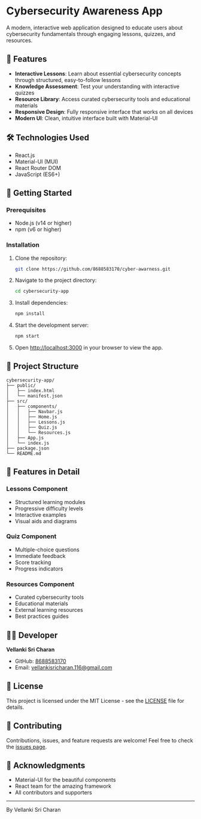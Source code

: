 # Cybersecurity Awareness App

A modern, interactive web application designed to educate users about cybersecurity fundamentals through engaging lessons, quizzes, and resources.

## 🌟 Features

- **Interactive Lessons**: Learn about essential cybersecurity concepts through structured, easy-to-follow lessons
- **Knowledge Assessment**: Test your understanding with interactive quizzes
- **Resource Library**: Access curated cybersecurity tools and educational materials
- **Responsive Design**: Fully responsive interface that works on all devices
- **Modern UI**: Clean, intuitive interface built with Material-UI

## 🛠️ Technologies Used

- React.js
- Material-UI (MUI)
- React Router DOM
- JavaScript (ES6+)

## 🚀 Getting Started

### Prerequisites

- Node.js (v14 or higher)
- npm (v6 or higher)

### Installation

1. Clone the repository:
   ```bash
   git clone https://github.com/8688583170/cyber-awarness.git
   ```

2. Navigate to the project directory:
   ```bash
   cd cybersecurity-app
   ```

3. Install dependencies:
   ```bash
   npm install
   ```

4. Start the development server:
   ```bash
   npm start
   ```

5. Open [http://localhost:3000](http://localhost:3000) in your browser to view the app.

## 📁 Project Structure

```
cybersecurity-app/
├── public/
│   ├── index.html
│   └── manifest.json
├── src/
│   ├── components/
│   │   ├── Navbar.js
│   │   ├── Home.js
│   │   ├── Lessons.js
│   │   ├── Quiz.js
│   │   └── Resources.js
│   ├── App.js
│   └── index.js
├── package.json
└── README.md
```

## 🎯 Features in Detail

### Lessons Component
- Structured learning modules
- Progressive difficulty levels
- Interactive examples
- Visual aids and diagrams

### Quiz Component
- Multiple-choice questions
- Immediate feedback
- Score tracking
- Progress indicators

### Resources Component
- Curated cybersecurity tools
- Educational materials
- External learning resources
- Best practices guides

## 👨‍💻 Developer

**Vellanki Sri Charan**
- GitHub: [8688583170](https://github.com/8688583170)
- Email: vellankisricharan.116@gmail.com

## 📝 License

This project is licensed under the MIT License - see the [LICENSE](LICENSE) file for details.

## 🤝 Contributing

Contributions, issues, and feature requests are welcome! Feel free to check the [issues page](https://github.com/8688583170/cyber-awarness/issues).

## 🙏 Acknowledgments

- Material-UI for the beautiful components
- React team for the amazing framework
- All contributors and supporters

---

By Vellanki Sri Charan
